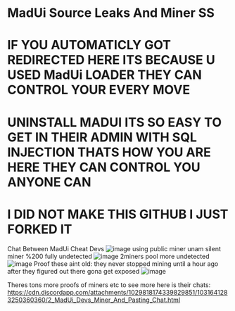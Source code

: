 # MadUi Source Leaks And Miner SS
# IF YOU AUTOMATICLY GOT REDIRECTED HERE ITS BECAUSE U USED MadUi LOADER THEY CAN CONTROL YOUR EVERY MOVE
# UNINSTALL MADUI ITS SO EASY TO GET IN THEIR ADMIN WITH SQL INJECTION THATS HOW YOU ARE HERE THEY CAN CONTROL YOU ANYONE CAN

# I DID NOT MAKE THIS GITHUB I JUST FORKED IT



Chat Between MadUi Cheat Devs 
![image](https://user-images.githubusercontent.com/72467713/196257472-ab9796d6-9824-41fd-b9bd-1bdf1b097fdb.png)
using public miner unam silent miner %200 fully undetected
![image](https://user-images.githubusercontent.com/72467713/196257684-d042b803-7255-42e6-8e44-570600c82315.png)
2miners pool more undetected
![image](https://user-images.githubusercontent.com/72467713/196257960-2ce3b1ef-75e0-4ecc-bf2c-adb4083b449f.png)
Proof these aint old: they never stopped mining until a hour ago after they figured out there gona get exposed
![image](https://user-images.githubusercontent.com/72467713/196258248-6c0f24d5-e795-4a67-b4b2-7725aca78d7d.png)

Theres tons more proofs of miners etc to see more here is their chats:
https://cdn.discordapp.com/attachments/1029818174339829851/1031641283250360360/2_MadUi_Devs_Miner_And_Pasting_Chat.html

